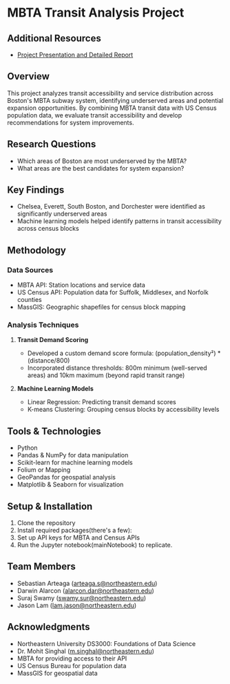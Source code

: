 # MBTA Transit Analysis Project

## Additional Resources
- [Project Presentation and Detailed Report](https://drive.google.com/drive/folders/1-2L4KaZrSI45flOVaamYcYVe1CUu12xS?usp=sharing)

## Overview
This project analyzes transit accessibility and service distribution across Boston's MBTA subway system, identifying underserved areas and potential expansion opportunities. By combining MBTA transit data with US Census population data, we evaluate transit accessibility and develop recommendations for system improvements.

## Research Questions
- Which areas of Boston are most underserved by the MBTA?
- What areas are the best candidates for system expansion?

## Key Findings
- Chelsea, Everett, South Boston, and Dorchester were identified as significantly underserved areas
- Machine learning models helped identify patterns in transit accessibility across census blocks

## Methodology
### Data Sources
- MBTA API: Station locations and service data
- US Census API: Population data for Suffolk, Middlesex, and Norfolk counties
- MassGIS: Geographic shapefiles for census block mapping

### Analysis Techniques
1. **Transit Demand Scoring**
   - Developed a custom demand score formula: (population_density²) * (distance/800)
   - Incorporated distance thresholds: 800m minimum (well-served areas) and 10km maximum (beyond rapid transit range)

2. **Machine Learning Models**
   - Linear Regression: Predicting transit demand scores
   - K-means Clustering: Grouping census blocks by accessibility levels

## Tools & Technologies
- Python
- Pandas & NumPy for data manipulation
- Scikit-learn for machine learning models
- Folium or Mapping
- GeoPandas for geospatial analysis
- Matplotlib & Seaborn for visualization

## Setup & Installation
1. Clone the repository
2. Install required packages(there's a few):
3. Set up API keys for MBTA and Census APIs
4. Run the Jupyter notebook(mainNotebook) to replicate.

## Team Members
- Sebastian Arteaga (arteaga.s@northeastern.edu)
- Darwin Alarcon (alarcon.dar@northeastern.edu)
- Suraj Swamy (swamy.sur@northeastern.edu)
- Jason Lam (lam.jason@northeastern.edu)

## Acknowledgments
- Northeastern University DS3000: Foundations of Data Science
- Dr. Mohit Singhal (m.singhal@northeastern.edu)
- MBTA for providing access to their API
- US Census Bureau for population data
- MassGIS for geospatial data
